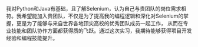 我对Python和Java有基础，且了解Selenium，认为自己与贵团队的岗位需求相符。我希望能加入贵团队，不仅是为了提高我的编程逻辑和深化对Selenium的掌握，更是为了能够与来自世界各地顶尖高校的优秀团队成员一起工作，
从而在专业技能和团队协作方面都获得质的飞跃。通过这次实习，我期待能够获得项目开发经验和编程技能提升。
